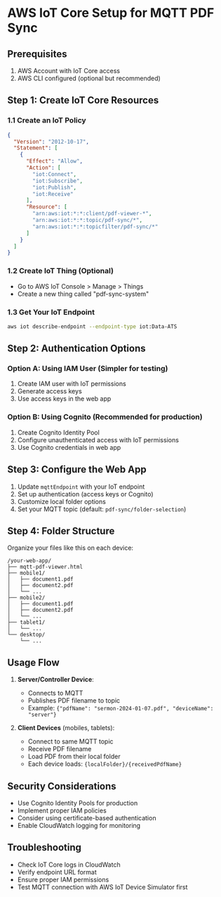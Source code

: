 # AWS IoT Core Setup for MQTT PDF Sync

## Prerequisites
1. AWS Account with IoT Core access
2. AWS CLI configured (optional but recommended)

## Step 1: Create IoT Core Resources

### 1.1 Create an IoT Policy
```json
{
  "Version": "2012-10-17",
  "Statement": [
    {
      "Effect": "Allow",
      "Action": [
        "iot:Connect",
        "iot:Subscribe",
        "iot:Publish",
        "iot:Receive"
      ],
      "Resource": [
        "arn:aws:iot:*:*:client/pdf-viewer-*",
        "arn:aws:iot:*:*:topic/pdf-sync/*",
        "arn:aws:iot:*:*:topicfilter/pdf-sync/*"
      ]
    }
  ]
}
```

### 1.2 Create IoT Thing (Optional)
- Go to AWS IoT Console > Manage > Things
- Create a new thing called "pdf-sync-system"

### 1.3 Get Your IoT Endpoint
```bash
aws iot describe-endpoint --endpoint-type iot:Data-ATS
```

## Step 2: Authentication Options

### Option A: Using IAM User (Simpler for testing)
1. Create IAM user with IoT permissions
2. Generate access keys
3. Use access keys in the web app

### Option B: Using Cognito (Recommended for production)
1. Create Cognito Identity Pool
2. Configure unauthenticated access with IoT permissions
3. Use Cognito credentials in web app

## Step 3: Configure the Web App

1. Update `mqttEndpoint` with your IoT endpoint
2. Set up authentication (access keys or Cognito)
3. Customize local folder options
4. Set your MQTT topic (default: `pdf-sync/folder-selection`)

## Step 4: Folder Structure

Organize your files like this on each device:
```
/your-web-app/
├── mqtt-pdf-viewer.html
├── mobile1/
│   ├── document1.pdf
│   ├── document2.pdf
│   └── ...
├── mobile2/
│   ├── document1.pdf
│   ├── document2.pdf
│   └── ...
├── tablet1/
│   └── ...
└── desktop/
    └── ...
```

## Usage Flow

1. **Server/Controller Device**: 
   - Connects to MQTT
   - Publishes PDF filename to topic
   - Example: `{"pdfName": "sermon-2024-01-07.pdf", "deviceName": "server"}`

2. **Client Devices** (mobiles, tablets):
   - Connect to same MQTT topic
   - Receive PDF filename
   - Load PDF from their local folder
   - Each device loads: `{localFolder}/{receivedPdfName}`

## Security Considerations

- Use Cognito Identity Pools for production
- Implement proper IAM policies
- Consider using certificate-based authentication
- Enable CloudWatch logging for monitoring

## Troubleshooting

- Check IoT Core logs in CloudWatch
- Verify endpoint URL format
- Ensure proper IAM permissions
- Test MQTT connection with AWS IoT Device Simulator first
